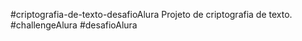 #criptografia-de-texto-desafioAlura
 Projeto de criptografia de texto.
 #challengeAlura
 #desafioAlura